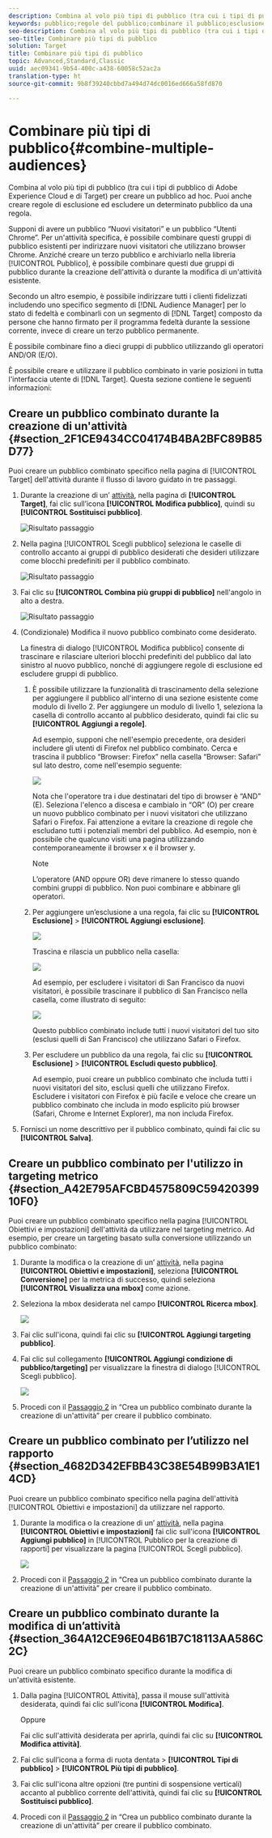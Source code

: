 ```yaml
---
description: Combina al volo più tipi di pubblico (tra cui i tipi di pubblico di Adobe Experience Cloud e di Target) per creare un pubblico ad hoc. Puoi anche creare regole di esclusione ed escludere un determinato pubblico da una regola.
keywords: pubblico;regole del pubblico;combinare il pubblico;esclusione;aggiungere esclusione;escludere;combinazione di tipi di pubblico;pubblico adhoc;pubblico ad hoc
seo-description: Combina al volo più tipi di pubblico (tra cui i tipi di pubblico di Adobe Experience Cloud e di Target) per creare un pubblico ad hoc. Puoi anche creare regole di esclusione ed escludere un determinato pubblico da una regola.
seo-title: Combinare più tipi di pubblico
solution: Target
title: Combinare più tipi di pubblico
topic: Advanced,Standard,Classic
uuid: aec09341-9b54-400c-a438-60058c52ac2a
translation-type: ht
source-git-commit: 9b8f39240cbbd7a494d74dc0016ed666a58fd870

---
```



# Combinare più tipi di pubblico{#combine-multiple-audiences}

Combina al volo più tipi di pubblico (tra cui i tipi di pubblico di Adobe Experience Cloud e di Target) per creare un pubblico ad hoc. Puoi anche creare regole di esclusione ed escludere un determinato pubblico da una regola.

Supponi di avere un pubblico “Nuovi visitatori” e un pubblico “Utenti Chrome”. Per un&#39;attività specifica, è possibile combinare questi gruppi di pubblico esistenti per indirizzare nuovi visitatori che utilizzano browser Chrome. Anziché creare un terzo pubblico e archiviarlo nella libreria [!UICONTROL Pubblico], è possibile combinare questi due gruppi di pubblico durante la creazione dell&#39;attività o durante la modifica di un&#39;attività esistente.

Secondo un altro esempio, è possibile indirizzare tutti i clienti fidelizzati includendo uno specifico segmento di [!DNL Audience Manager] per lo stato di fedeltà e combinarli con un segmento di [!DNL Target] composto da persone che hanno firmato per il programma fedeltà durante la sessione corrente, invece di creare un terzo pubblico permanente.

È possibile combinare fino a dieci gruppi di pubblico utilizzando gli operatori AND/OR (E/O).

È possibile creare e utilizzare il pubblico combinato in varie posizioni in tutta l&#39;interfaccia utente di [!DNL Target]. Questa sezione contiene le seguenti informazioni:

## Creare un pubblico combinato durante la creazione di un&#39;attività {#section_2F1CE9434CC04174B4BA2BFC89B85D77}

Puoi creare un pubblico combinato specifico nella pagina di [!UICONTROL Target] dell&#39;attività durante il flusso di lavoro guidato in tre passaggi.

1. Durante la creazione di un’ [attività](../c-activities/activities.md#concept_D317A95A1AB54674BA7AB65C7985BA03), nella pagina di **[!UICONTROL Target]**, fai clic sull’icona **[!UICONTROL Modifica pubblico]**, quindi su **[!UICONTROL Sostituisci pubblico]**.

   ![Risultato passaggio](assets/edit_audience.png)

1. Nella pagina [!UICONTROL Scegli pubblico] seleziona le caselle di controllo accanto ai gruppi di pubblico desiderati che desideri utilizzare come blocchi predefiniti per il pubblico combinato.

   ![Risultato passaggio](assets/combine_multiple_audiences1.png)

1. Fai clic su **[!UICONTROL Combina più gruppi di pubblico]** nell&#39;angolo in alto a destra.

   ![Risultato passaggio](assets/combine_multiple_audiences2.png)

1. (Condizionale) Modifica il nuovo pubblico combinato come desiderato.

   La finestra di dialogo [!UICONTROL Modifica pubblico] consente di trascinare e rilasciare ulteriori blocchi predefiniti del pubblico dal lato sinistro al nuovo pubblico, nonché di aggiungere regole di esclusione ed escludere gruppi di pubblico.

   1. È possibile utilizzare la funzionalità di trascinamento della selezione per aggiungere il pubblico all&#39;interno di una sezione esistente come modulo di livello 2. Per aggiungere un modulo di livello 1, seleziona la casella di controllo accanto al pubblico desiderato, quindi fai clic su **[!UICONTROL Aggiungi a regole]**.

      Ad esempio, supponi che nell&#39;esempio precedente, ora desideri includere gli utenti di Firefox nel pubblico combinato. Cerca e trascina il pubblico “Browser: Firefox” nella casella “Browser: Safari” sul lato destro, come nell&#39;esempio seguente:

      ![](assets/combine_multiple_audiences3.png)

      Nota che l&#39;operatore tra i due destinatari del tipo di browser è “AND” (E). Seleziona l&#39;elenco a discesa e cambialo in “OR” (O) per creare un nuovo pubblico combinato per i nuovi visitatori che utilizzano Safari o Firefox. Fai attenzione a evitare la creazione di regole che escludano tutti i potenziali membri del pubblico. Ad esempio, non è possibile che qualcuno visiti una pagina utilizzando contemporaneamente il browser x e il browser y.

      >[!NOTE]
      >
      >L’operatore (AND oppure OR) deve rimanere lo stesso quando combini gruppi di pubblico. Non puoi combinare e abbinare gli operatori.

   1. Per aggiungere un’esclusione a una regola, fai clic su **[!UICONTROL Esclusione]** &gt; **[!UICONTROL Aggiungi esclusione]**.

      ![](assets/combine_multiple_audiences3a.png)

      Trascina e rilascia un pubblico nella casella:

      ![](assets/combine_multiple_audiences3b.png)

      Ad esempio, per escludere i visitatori di San Francisco da nuovi visitatori, è possibile trascinare il pubblico di San Francisco nella casella, come illustrato di seguito:

      ![](assets/combine_multiple_audiences3b2.png)

      Questo pubblico combinato include tutti i nuovi visitatori del tuo sito (esclusi quelli di San Francisco) che utilizzano Safari o Firefox.

   1. Per escludere un pubblico da una regola, fai clic su **[!UICONTROL Esclusione]** &gt; **[!UICONTROL Escludi questo pubblico]**.

      Ad esempio, puoi creare un pubblico combinato che includa tutti i nuovi visitatori del sito, esclusi quelli che utilizzano Firefox. Escludere i visitatori con Firefox è più facile e veloce che creare un pubblico combinato che includa in modo esplicito più browser (Safari, Chrome e Internet Explorer), ma non includa Firefox.

1. Fornisci un nome descrittivo per il pubblico combinato, quindi fai clic su **[!UICONTROL Salva]**.

## Creare un pubblico combinato per l&#39;utilizzo in targeting metrico {#section_A42E795AFCBD4575809C5942039910F0}

Puoi creare un pubblico combinato specifico nella pagina [!UICONTROL Obiettivi e impostazioni] dell&#39;attività da utilizzare nel targeting metrico. Ad esempio, per creare un targeting basato sulla conversione utilizzando un pubblico combinato:

1. Durante la modifica o la creazione di un’ [attività](../c-activities/activities.md#concept_D317A95A1AB54674BA7AB65C7985BA03), nella pagina **[!UICONTROL Obiettivi e impostazioni]**, seleziona **[!UICONTROL Conversione]** per la metrica di successo, quindi seleziona **[!UICONTROL Visualizza una mbox]** come azione.
1. Seleziona la mbox desiderata nel campo **[!UICONTROL Ricerca mbox]**.

   ![](assets/combine_multiple_audiences4.png)

1. Fai clic sull&#39;icona, quindi fai clic su **[!UICONTROL Aggiungi targeting pubblico]**.
1. Fai clic sul collegamento **[!UICONTROL Aggiungi condizione di pubblico/targeting]** per visualizzare la finestra di dialogo [!UICONTROL Scegli pubblico].

   ![](assets/combine_multiple_audiences5.png)

1. Procedi con il [Passaggio 2](../c-target/combining-multiple-audiences.md#section_2F1CE9434CC04174B4BA2BFC89B85D77) in “Crea un pubblico combinato durante la creazione di un&#39;attività” per creare il pubblico combinato.

## Creare un pubblico combinato per l’utilizzo nel rapporto {#section_4682D342EFBB43C38E54B99B3A1E14CD}

Puoi creare un pubblico combinato specifico nella pagina dell&#39;attività [!UICONTROL Obiettivi e impostazioni] da utilizzare nel rapporto.

1. Durante la modifica o la creazione di un’ [attività](../c-activities/activities.md#concept_D317A95A1AB54674BA7AB65C7985BA03), nella pagina **[!UICONTROL Obiettivi e impostazioni]** fai clic sull&#39;icona **[!UICONTROL Aggiungi pubblico]** in [!UICONTROL Pubblico per la creazione di rapporti] per visualizzare la pagina [!UICONTROL Scegli pubblico].

   ![](assets/combine_multiple_audiences6.png)

1. Procedi con il [Passaggio 2](../c-target/combining-multiple-audiences.md#section_2F1CE9434CC04174B4BA2BFC89B85D77) in “Crea un pubblico combinato durante la creazione di un&#39;attività” per creare il pubblico combinato.

## Creare un pubblico combinato durante la modifica di un’attività {#section_364A12CE96E04B61B7C18113AA586C2C}

Puoi creare un pubblico combinato specifico durante la modifica di un&#39;attività esistente.

1. Dalla pagina [!UICONTROL Attività], passa il mouse sull&#39;attività desiderata, quindi fai clic sull&#39;icona **[!UICONTROL Modifica]**.

   Oppure

   Fai clic sull&#39;attività desiderata per aprirla, quindi fai clic su **[!UICONTROL Modifica attività]**.

1. Fai clic sull’icona a forma di ruota dentata &gt; **[!UICONTROL Tipi di pubblico]** &gt; **[!UICONTROL Più tipi di pubblico]**.
1. Fai clic sull&#39;icona altre opzioni (tre puntini di sospensione verticali) accanto al pubblico corrente dell&#39;attività, quindi fai clic su **[!UICONTROL Sostituisci pubblico]**.
1. Procedi con il [Passaggio 2](../c-target/combining-multiple-audiences.md#section_2F1CE9434CC04174B4BA2BFC89B85D77) in “Crea un pubblico combinato durante la creazione di un&#39;attività” per creare il pubblico combinato.

